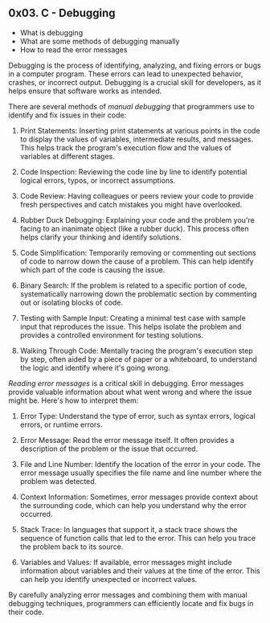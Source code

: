 ## 0x03. C - Debugging

* What is debugging
* What are some methods of debugging manually
* How to read the error messages

Debugging is the process of identifying, analyzing, and fixing errors or bugs in a computer program. These errors can lead to unexpected behavior, crashes, or incorrect output. Debugging is a crucial skill for developers, as it helps ensure that software works as intended.

There are several methods of *manual debugging* that programmers use to identify and fix issues in their code:

1. Print Statements: Inserting print statements at various points in the code to display the values of variables, intermediate results, and messages. This helps track the program's execution flow and the values of variables at different stages.

2. Code Inspection: Reviewing the code line by line to identify potential logical errors, typos, or incorrect assumptions.

3. Code Review: Having colleagues or peers review your code to provide fresh perspectives and catch mistakes you might have overlooked.

4. Rubber Duck Debugging: Explaining your code and the problem you're facing to an inanimate object (like a rubber duck). This process often helps clarify your thinking and identify solutions.

5. Code Simplification: Temporarily removing or commenting out sections of code to narrow down the cause of a problem. This can help identify which part of the code is causing the issue.

6. Binary Search: If the problem is related to a specific portion of code, systematically narrowing down the problematic section by commenting out or isolating blocks of code.

7. Testing with Sample Input: Creating a minimal test case with sample input that reproduces the issue. This helps isolate the problem and provides a controlled environment for testing solutions.

8. Walking Through Code: Mentally tracing the program's execution step by step, often aided by a piece of paper or a whiteboard, to understand the logic and identify where it's going wrong.

*Reading error messages* is a critical skill in debugging. Error messages provide valuable information about what went wrong and where the issue might be. Here's how to interpret them:

1. Error Type: Understand the type of error, such as syntax errors, logical errors, or runtime errors.

2. Error Message: Read the error message itself. It often provides a description of the problem or the issue that occurred.

3. File and Line Number: Identify the location of the error in your code. The error message usually specifies the file name and line number where the problem was detected.

4. Context Information: Sometimes, error messages provide context about the surrounding code, which can help you understand why the error occurred.

5. Stack Trace: In languages that support it, a stack trace shows the sequence of function calls that led to the error. This can help you trace the problem back to its source.

6. Variables and Values: If available, error messages might include information about variables and their values at the time of the error. This can help you identify unexpected or incorrect values.

By carefully analyzing error messages and combining them with manual debugging techniques, programmers can efficiently locate and fix bugs in their code.
